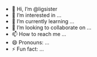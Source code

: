 - 👋 Hi, I’m @ligsister
- 👀 I’m interested in ...
- 🌱 I’m currently learning ...
- 💞️ I’m looking to collaborate on ...
- 📫 How to reach me ...
- 😄 Pronouns: ...
- ⚡ Fun fact: ...

<!---
ligsister/ligsister is a ✨ special ✨ repository because its `README.md` (this file) appears on your GitHub profile.
You can click the Preview link to take a look at your changes.
--->
